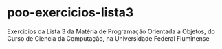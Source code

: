 # poo-exercicios-lista3

Exercicios da Lista 3 da Matéria de Programação Orientada a Objetos, do Curso de Ciencia da Computação, na Universidade Federal Fluminense
